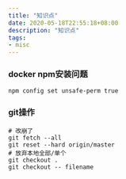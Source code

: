 ```yaml
---
title: "知识点"
date: 2020-05-18T22:55:18+08:00
description: "知识点"
tags:
- misc
---
```


<!-- truncate -->

### docker npm安装问题

```
npm config set unsafe-perm true
```

### git操作

```
# 改崩了
git fetch --all
git reset --hard origin/master
# 放弃本地全部/单个
git checkout . 
git checkout -- filename
```
